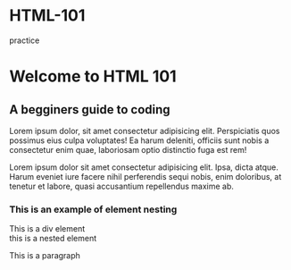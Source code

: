 # HTML-101
practice 
<html>
  <head>
    <title> Hello from Earth </title>
  </head>
<body> 
  <h1> Welcome to HTML 101 </h1>
  <h2> A begginers guide to coding </h2>
<p>
Lorem ipsum dolor, sit amet consectetur adipisicing elit. Perspiciatis quos possimus eius culpa voluptates! Ea harum deleniti, officiis sunt nobis a consectetur enim quae, laboriosam optio distinctio fuga est rem!
</p>
<p> Lorem ipsum dolor sit amet consectetur adipisicing elit. Ipsa, dicta atque. Harum eveniet iure facere nihil perferendis sequi nobis, enim doloribus, at tenetur et labore, quasi accusantium repellendus maxime ab.
</p>
<h3> This is an example of element nesting </h3>
<div> 
  This is a div element
  <div> 
    this is a nested element 
    <p> This is a paragraph </p>
  
</body>
  </html>
